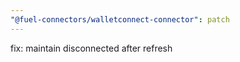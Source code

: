 ```yaml
---
"@fuel-connectors/walletconnect-connector": patch
---
```


fix: maintain disconnected after refresh
